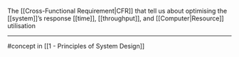 The [[Cross-Functional Requirement|CFR]] that tell us about optimising the [[system]]’s response [[time]], [[throughput]], and [[Computer|Resource]] utilisation

---

#concept in [[1 - Principles of System Design]]